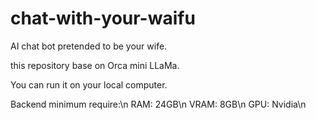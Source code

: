 # chat-with-your-waifu
AI chat bot pretended to be your wife.

this repository base on Orca mini LLaMa.

You can run it on your local computer. 

Backend
minimum require:\n
    RAM: 24GB\n
    VRAM: 8GB\n
    GPU: Nvidia\n
